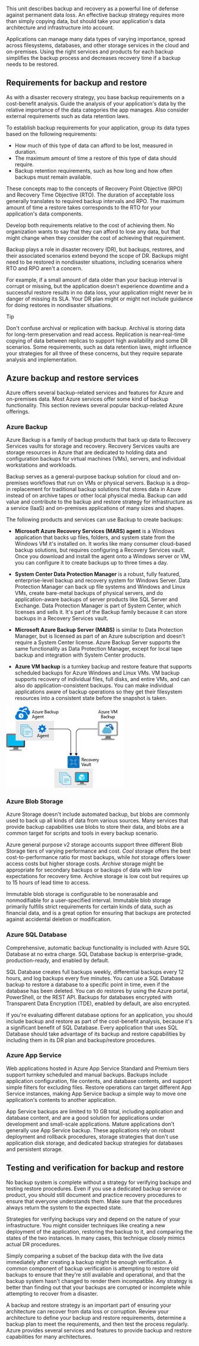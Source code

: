 This unit describes backup and recovery as a powerful line of defense against permanent data loss. An effective backup strategy requires more than simply copying data, but should take your application's data architecture and infrastructure into account.

Applications can manage many data types of varying importance, spread across filesystems, databases, and other storage services in the cloud and on-premises. Using the right services and products for each backup simplifies the backup process and decreases recovery time if a backup needs to be restored.

## Requirements for backup and restore

As with a disaster recovery strategy, you base backup requirements on a cost-benefit analysis. Guide the analysis of your application's data by the relative importance of the data categories the app manages. Also consider external requirements such as data retention laws.

To establish backup requirements for your application, group its data types based on the following requirements:

- How much of this type of data can afford to be lost, measured in duration.
- The maximum amount of time a restore of this type of data should require.
- Backup retention requirements, such as how long and how often backups must remain available.

These concepts map to the concepts of Recovery Point Objective (RPO) and Recovery Time Objective (RTO). The duration of acceptable loss generally translates to required backup intervals and RPO. The maximum amount of time a restore takes corresponds to the RTO for your application's data components.

Develop both requirements relative to the cost of achieving them. No organization wants to say that they can afford to lose any data, but that might change when they consider the cost of achieving that requirement.

Backup plays a role in disaster recovery (DR), but backups, restores, and their associated scenarios extend beyond the scope of DR. Backups might need to be restored in nondisaster situations, including scenarios where RTO and RPO aren't a concern.

For example, if a small amount of data older than your backup interval is corrupt or missing, but the application doesn't experience downtime and a successful restore results in no data loss, your application might never be in danger of missing its SLA. Your DR plan might or might not include guidance for doing restores in nondisaster situations.

> [!TIP]
> Don't confuse archival or replication with backup. Archival is storing data for long-term preservation and read access. Replication is near-real-time copying of data between replicas to support high availability and some DR scenarios. Some requirements, such as data retention laws, might influence your strategies for all three of these concerns, but they require separate analysis and implementation.

## Azure backup and restore services

Azure offers several backup-related services and features for Azure and on-premises data. Most Azure services offer some kind of backup functionality. This section reviews several popular backup-related Azure offerings.

### Azure Backup

Azure Backup is a family of backup products that back up data to Recovery Services vaults for storage and recovery. Recovery Services vaults are storage resources in Azure that are dedicated to holding data and configuration backups for virtual machines (VMs), servers, and individual workstations and workloads.

Backup serves as a general-purpose backup solution for cloud and on-premises workflows that run on VMs or physical servers. Backup is a drop-in replacement for traditional backup solutions that stores data in Azure instead of on archive tapes or other local physical media. Backup can add value and contribute to the backup and restore strategy for infrastructure as a service (IaaS) and on-premises applications of many sizes and shapes.

The following products and services can use Backup to create backups:

- **Microsoft Azure Recovery Services (MARS) agent** is a Windows application that backs up files, folders, and system state from the Windows VM it's installed on. It works like many consumer cloud-based backup solutions, but requires configuring a Recovery Services vault. Once you download and install the agent onto a Windows server or VM, you can configure it to create backups up to three times a day.

- **System Center Data Protection Manager** is a robust, fully featured, enterprise-level backup and recovery system for Windows Server. Data Protection Manager can back up file systems and Windows and Linux VMs, create bare-metal backups of physical servers, and do application-aware backups of server products like SQL Server and Exchange. Data Protection Manager is part of System Center, which licenses and sells it. It's part of the Backup family because it can store backups in a Recovery Services vault.

- **Microsoft Azure Backup Server (MABS)** is similar to Data Protection Manager, but is licensed as part of an Azure subscription and doesn't require a System Center license. Azure Backup Server supports the same functionality as Data Protection Manager, except for local tape backup and integration with System Center products.

- **Azure VM backup** is a turnkey backup and restore feature that supports scheduled backups for Azure Windows and Linux VMs. VM backup supports recovery of individual files, full disks, and entire VMs, and can also do application-consistent backups. You can make individual applications aware of backup operations so they get their filesystem resources into a consistent state before the snapshot is taken.

![An illustration showing the Backup agent and an Azure VM backup configured with a Recovery Services vault.](../media/4-azure-backup.png)

### Azure Blob Storage

Azure Storage doesn't include automated backup, but blobs are commonly used to back up all kinds of data from various sources. Many services that provide backup capabilities use blobs to store their data, and blobs are a common target for scripts and tools in every backup scenario.

Azure general purpose v2 storage accounts support three different Blob Storage tiers of varying performance and cost. *Cool* storage offers the best cost-to-performance ratio for most backups,  while *hot* storage offers lower access costs but higher storage costs. *Archive* storage might be appropriate for secondary backups or backups of data with low expectations for recovery time. Archive storage is low cost but requires up to 15 hours of lead time to access.

Immutable blob storage is configurable to be nonerasable and nonmodifiable for a user-specified interval. Immutable blob storage primarily fulfills strict requirements for certain kinds of data, such as financial data, and is a great option for ensuring that backups are protected against accidental deletion or modification.

### Azure SQL Database

Comprehensive, automatic backup functionality is included with Azure SQL Database at no extra charge. SQL Database backup is enterprise-grade, production-ready, and enabled by default.

SQL Database creates full backups weekly, differential backups every 12 hours, and log backups every five minutes. You can use a SQL Database backup to restore a database to a specific point in time, even if the database has been deleted. You can do restores by using the Azure portal, PowerShell, or the REST API. Backups for databases encrypted with Transparent Data Encryption (TDE), enabled by default, are also encrypted.

If you're evaluating different database options for an application, you should include backup and restore as part of the cost-benefit analysis, because it's a significant benefit of SQL Database. Every application that uses SQL Database should take advantage of its backup and restore capabilities by including them in its DR plan and backup/restore procedures.

### Azure App Service

Web applications hosted in Azure App Service Standard and Premium tiers support turnkey scheduled and manual backups. Backups include application configuration, file contents, and database contents, and support simple filters for excluding files. Restore operations can target different App Service instances, making App Service backup a simple way to move one application's contents to another application.

App Service backups are limited to 10 GB total, including application and database content, and are a good solution for applications under development and small-scale applications. Mature applications don't generally use App Service backup. These applications rely on robust deployment and rollback procedures, storage strategies that don't use application disk storage, and dedicated backup strategies for databases and persistent storage.

## Testing and verification for backup and restore

No backup system is complete without a strategy for verifying backups and testing restore procedures. Even if you use a dedicated backup service or product, you should still document and practice recovery procedures to ensure that everyone understands them. Make sure that the procedures always return the system to the expected state.

Strategies for verifying backups vary and depend on the nature of your infrastructure. You might consider techniques like creating a new deployment of the application, restoring the backup to it, and comparing the states of the two instances. In many cases, this technique closely mimics actual DR procedures.

Simply comparing a subset of the backup data with the live data immediately after creating a backup might be enough verification. A common component of backup verification is attempting to restore old backups to ensure that they're still available and operational, and that the backup system hasn't changed to render them incompatible. Any strategy is better than finding out that your backups are corrupted or incomplete while attempting to recover from a disaster.

A backup and restore strategy is an important part of ensuring your architecture can recover from data loss or corruption. Review your architecture to define your backup and restore requirements, determine a backup plan to meet the requirements, and then test the process regularly. Azure provides several services and features to provide backup and restore capabilities for many architectures.

